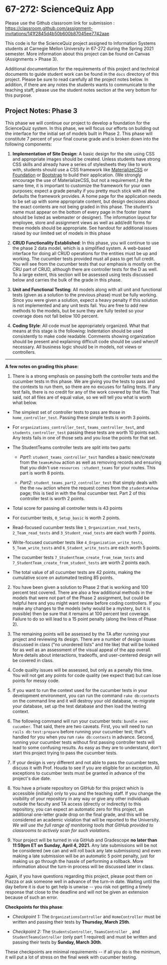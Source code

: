 67-272: ScienceQuiz App
===
Please use the Github classroom link for submission : https://classroom.github.com/assignment-invitations/141f2845d4b50b600b87045ee7742aae

This code is for the ScienceQuiz project assigned to Information Systems students at Carnegie Mellon University in 67-272 during the Spring 2021 semester.  More information about this project can be found on Canvas (Assignments > Phase 3).

Additional documentation for the requirements of this project and technical documents to guide student work can be found in the `docs` directory of this project.  Please be sure to read carefully all the project notes below.  In addition, if there are any notes the students wants to communicate to the teaching staff, please use the student notes section at the very bottom for this purpose.


Project Notes: Phase 3
---
This phase we will continue our project to develop a foundation for the ScienceQuiz system. In this phase, we will focus our efforts on building out the interface for the initial set of models built in Phase 2. This phase will constitute 7 percent of your final course grade and is broken down into the following components:

1. **Implementation of Site Design**: A basic design for the site using CSS and appropriate images should be created. Unless students have strong CSS skills and already have a series of stylesheets they like to work with, students should use a CSS framework like [MaterializeCSS](http://materializecss.com/) or [Foundation](https://foundation.zurb.com/) or [Bootstrap](https://getbootstrap.com/) to build their application. (We strongly encourage the use of MaterializeCSS, but not a requirement.)  At the same time, it is important to customize the framework for your own purposes; expect a grade penalty if you pretty much stick with all the defaults the framework provides.  A home page for the application needs to be set up with some appropriate content, but design decisions about the exact contents are not being graded in this phase. The student's name must appear on the bottom of every page in the footer (name should be listed as webmaster or designer). The information layout for employee, store and assignment views as well as add/edit forms for these models should be appropriate.  See handout for additional issues raised by our limited set of models in this phase

2. **CRUD Functionality Established**: In this phase, you will continue to use the phase 2 data model, which is a simplified system.  A web-based interface for doing all CRUD operations for the entities must be up and working. The cucumber tests provided must all pass to get full credit.  You will see from the cucumber tests that our emphasis is mostly on the CRU part of CRUD, although there are controller tests for the D as well.  To a large extent, this section will be assessed using tests discussed below and carries the bulk of the grade in this phase.

3. **Unit and Functional Testing**: All models along with all unit and functional tests (given as a solution to the previous phase) must be fully working. Since you were given a solution, expect a heavy penalty if this solution is not implemented and any unit tests fail.  You are free to add new methods to the models, but be sure they are fully tested so your coverage does not fall below 100 percent.

4. **Coding Style**: All code must be appropriately organized. What that means at this stage is the following: Indentation should be used consistently to make code readable. Comments showing organization should be present and explaining difficult code should be used when/if necessary. All business logic should be in models, not views or controllers.

<hr>

**A few notes on grading this phase:**

1.	There is a strong emphasis on passing both the controller tests and the cucumber tests in this phase.  We are giving you the tests to pass and the contexts to run them, so there are no excuses for failing tests.  If any test fails, there is no credit for any of the work covered by that file.  That said, not all files are of equal value, so we will tell you what is worth what below. 

  - The simplest set of controller tests to pass are those in `home_controller_test`.  Passing these simple tests is worth 3 points.
  - For `organizations_controller_test`, `teams_controller_test`, and `students_controller_test` passing these tests are worth 10 points each.  Any tests fails in one of those sets and you lose the points for that set.
  - The StudentTeams controller tests are split into two parts:
  
	- *Part1*: `student_teams_controller_test` handles a basic new/create from the `teams#show` action as well as removing records and ensuring that you didn't use `resources :student_teams` for your routes.  This part is worth 8 points.  
		
	- *Part2*:  `student_teams_part2_controller_test` that simply deals with the the `new` action where the request comes from the `students#show` page; this is tied in with the final cucumber test.  Part 2 of this controller test is worth 2 points.
		
  - Total score for passing all controller tests is 43 points
  - For cucumber tests, `0_Setup_basic` is worth 2 points.
  - Read-focused cucumber tests like `1_Organization_read_tests`, `2_Team_read_tests` and `3_Student_read_tests` are each worth 7 points.
  - Write-focused cucumber tests like `4_Organization_write_tests`, `5_Team_write_tests` and `6_Student_write_tests` are each worth 5 points.
  - The cucumber tests `7_StudentTeam_create_from_team_tests` and `7_StudentTeam_create_from_student_tests` are worth 2 points each.
  - The total value of all cucumber tests are 42 points, making the cumulative score on automated testing 85 points.


2. You have been given a solution to Phase 2 that is working and 100 percent test covered. There are also a few additional methods in the models that were not part of the Phase 2 assignment, but could be helpful here and you might want review before coding controllers. If you make any changes to the models (why would be a mystery, but it is possible) then be sure that it remains at 100 percent test coverage.  Failure to do so will lead to a 15 point penalty (along the lines of Phase 2).

3. The remaining points will be assessed by the TA after running your project and reviewing its design.  There are a number of design issues discussed in class ("no unordered lists" and hte like) that will be looked for as well as an assessment of the visual appeal of the app overall.  More details about interactions, tradeoffs, and user-centered design will be covered in class.

4. Code quality issues will be assessed, but only as a penalty this time.  You will not get any points for code quality (we expect that) but can lose points for messy code.
  
5. If you want to run the context used for the cucumber tests in your development environment, you can run the command `rake db:contexts` on the command line and it will destroy your old database, re-migrate your database, set up the test database and then load the testing context.

6. The following command will run your cucumber tests: `bundle exec cucumber`. That said, there are two caveats.  First, you will need to run `rails db:test:prepare` before running your cucumber test; that's handled for you when you run `rake db:contexts` in advance.  Second, running your cucumber tests without first passing controller tests will lead to some confusing results.  As easy as they are to understand, don't start this project trying to pass the cucumber tests.  

7. If your design is very different and not able to pass the cucumber tests, discuss it with Prof. Houda to see if you are eligible for an exception.  All exceptions to cucumber tests must be granted in advance of the project's due date.

8. You have a private repository on GitHub for this project which is accessible (initially) only to you and the teaching staff.  If you change the visibility of your repository in any way or give any other individuals outside the faculty and TA access (directly or indirectly) to this repository, you can expect an automatic zero for this project, an additional one-letter grade drop on the final grade, and this will be considered an academic violation that will be reported to the University.  _We will use the full range of monitoring tools that GitHub provided to classrooms to actively scan for such violations._

9. Your project will be turned in via GitHub and Gradescope **no later than 11:59pm ET on Sunday, April 4, 2021.** Any late submissions will be not be considered (we can and will roll back any late submissions) and even making a late submission will be an automatic 5 point penalty, just for making us go through the hassle of performing a rollback.  More information about the turn-in process will be discussed later in class. 

Again, if you have questions regarding this project, please post them on Piazza or ask someone well in advance of the turn-in date. Waiting until the day before it is due to get help is unwise -- you risk not getting a timely response that close to the deadline and will not be given an extension because of such an error.

**Checkpoints for this phase**:

- _Checkpoint 1:_ The `OrganizationsController` and `HomeController` must be written and passing their tests by **Thursday, March 25th**.

- _Checkpoint 2:_ The `StudentsController`, `TeamsController `, and `StudentTeamsController` (only part 1 required) and must be written and passing their tests by **Sunday, March 30th**.

These checkpoints are minimal requirements -- if all you do is the minimum, it will put a lot of stress on the final week with cucumber testing.


